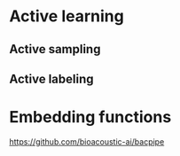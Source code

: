 # Active learning

## Active sampling

## Active labeling

# Embedding functions

https://github.com/bioacoustic-ai/bacpipe

